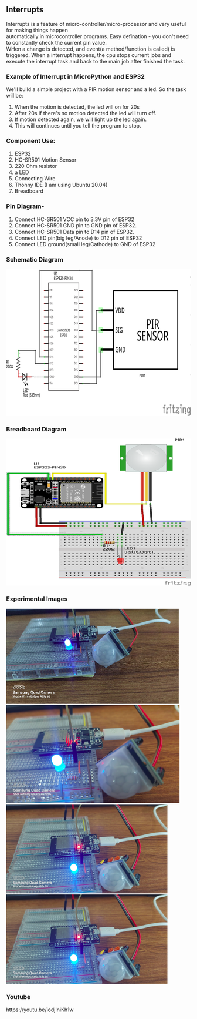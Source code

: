 
<h2>Interrupts</h2>
<p>Interrupts is a feature of micro-controller/micro-processor and very useful for making things happen <br>
automatically in microcontroller programs. Easy defination - you don't need to constantly check the current pin value. <br>
WHen a change is detected, and event(a method/function is called) is triggered. When a interrupt happens, 
the cpu stops current jobs and execute the interrupt task and back to the main job after finished the task.</p>

<h3>Example of Interrupt in MicroPython and ESP32</h3>

<p> We'll build a simple project with a PIR motion sensor and a led. So the task will be: 
<ol>
<li>When the motion is detected, the led will on for 20s</li>
<li>After 20s if there's no motion detected the led will turn off.</li>
<li>If motion detected again, we will light up the led again. </li>
<li>This will continues until you tell the program to stop.</li>
</ol>
</p>

<h3>Component Use:</h3>
<p>
<ol>
<li>ESP32</li>
<li>HC-SR501 Motion Sensor</li>
<li>220 Ohm resistor</li>
<li>a LED</li>
<li>Connecting Wire</li>
<li>Thonny IDE (I am using Ubuntu 20.04)</li>
<li>Breadboard</li>
</ol>
</p>

<h3>Pin Diagram-</h3>
<p>
<ol>
<li>Connect HC-SR501 VCC pin to 3.3V pin of ESP32</li>
<li>Connect HC-SR501 GND pin to GND pin of ESP32.</li>
<li>Connect HC-SR501 Data pin to D14 pin of ESP32.</li>
<li>Connect LED pin(big leg/Anode) to D12 pin of ESP32</li>
<li>Connect LED ground(small leg/Cathode) to GND of ESP32</li>
</ol>
</p>

<h3>Schematic Diagram</h3>
<img src= 'Images/schematic_diagram.png' width=600 height=400>
<h3>Breadboard Diagram</h3>
<img src= 'Images/breadboard_diagram.png' width=600 height=400>

<h3>Experimental Images</h3>
<img src= 'Images/image1.png'>
<img src= 'Images/image2.png'>
<img src= 'Images/image3.png'>
<img src= 'Images/image3.png'>

<h3>Youtube</h3>
https://youtu.be/iodjIniKh1w
